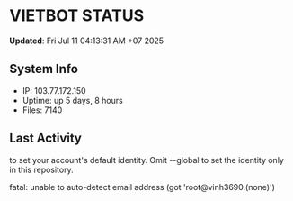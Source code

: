 # VIETBOT STATUS
**Updated**: Fri Jul 11 04:13:31 AM +07 2025

## System Info
- IP: 103.77.172.150
- Uptime: up 5 days, 8 hours
- Files: 7140

## Last Activity

to set your account's default identity.
Omit --global to set the identity only in this repository.

fatal: unable to auto-detect email address (got 'root@vinh3690.(none)')
